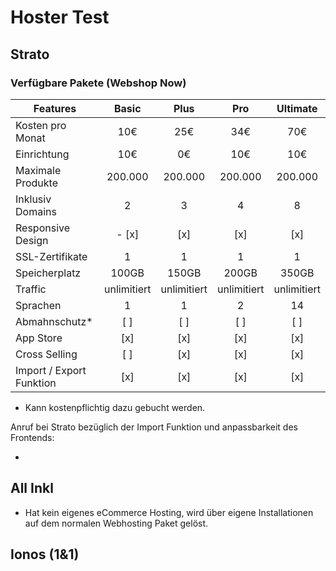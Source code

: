 # Hoster Test

## Strato

### Verfügbare Pakete (Webshop Now)

| Features                 |          Basic          |    Plus     |     Pro     |  Ultimate   |
| ------------------------ | :---------------------: | :---------: | :---------: | :---------: |
| Kosten pro Monat         |           10€           |     25€     |     34€     |     70€     |
| Einrichtung              |           10€           |     0€      |     10€     |     10€     |
| Maximale Produkte        |         200.000         |   200.000   |   200.000   |   200.000   |
| Inklusiv Domains         |            2            |      3      |      4      |      8      |
| Responsive Design        | - [x]                   |     [x]     |     [x]     |     [x]     |
| SSL-Zertifikate          |            1            |      1      |      1      |      1      |
| Speicherplatz            |          100GB          |    150GB    |    200GB    |    350GB    |
| Traffic                  |       unlimitiert       | unlimitiert | unlimitiert | unlimitiert |
| Sprachen                 |            1            |      1      |      2      |     14      |
| Abmahnschutz\*           |           [ ]           |     [ ]     |     [ ]     |     [ ]     |
| App Store                |           [x]           |     [x]     |     [x]     |     [x]     |
| Cross Selling            |           [ ]           |     [x]     |     [x]     |     [x]     |
| Import / Export Funktion |           [x]           |     [x]     |     [x]     |     [x]     |

- Kann kostenpflichtig dazu gebucht werden.

Anruf bei Strato bezüglich der Import Funktion und anpassbarkeit des Frontends:

-

## All Inkl

- Hat kein eigenes eCommerce Hosting, wird über eigene Installationen auf dem normalen Webhosting Paket gelöst.

## Ionos (1&1)
